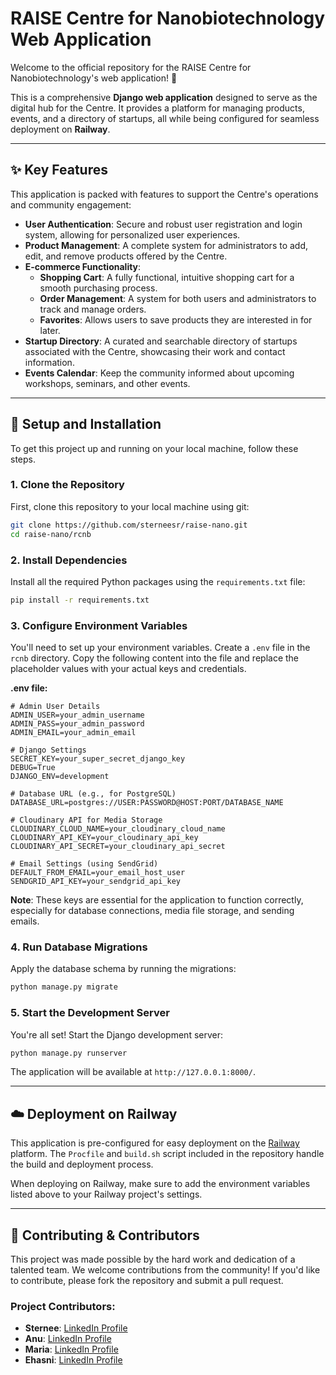 # RAISE Centre for Nanobiotechnology Web Application

Welcome to the official repository for the RAISE Centre for Nanobiotechnology's web application\! 🔬

This is a comprehensive **Django web application** designed to serve as the digital hub for the Centre. It provides a platform for managing products, events, and a directory of startups, all while being configured for seamless deployment on **Railway**.

-----

## ✨ Key Features

This application is packed with features to support the Centre's operations and community engagement:

  * **User Authentication**: Secure and robust user registration and login system, allowing for personalized user experiences.
  * **Product Management**: A complete system for administrators to add, edit, and remove products offered by the Centre.
  * **E-commerce Functionality**:
      * **Shopping Cart**: A fully functional, intuitive shopping cart for a smooth purchasing process.
      * **Order Management**: A system for both users and administrators to track and manage orders.
      * **Favorites**: Allows users to save products they are interested in for later.
  * **Startup Directory**: A curated and searchable directory of startups associated with the Centre, showcasing their work and contact information.
  * **Events Calendar**: Keep the community informed about upcoming workshops, seminars, and other events.

-----

## 🚀 Setup and Installation

To get this project up and running on your local machine, follow these steps.

### 1\. Clone the Repository

First, clone this repository to your local machine using git:

```bash
git clone https://github.com/sterneesr/raise-nano.git
cd raise-nano/rcnb
```

### 2\. Install Dependencies

Install all the required Python packages using the `requirements.txt` file:

```bash
pip install -r requirements.txt
```

### 3\. Configure Environment Variables

You'll need to set up your environment variables. Create a `.env` file in the `rcnb` directory. Copy the following content into the file and replace the placeholder values with your actual keys and credentials.

**.env file:**

```env
# Admin User Details
ADMIN_USER=your_admin_username
ADMIN_PASS=your_admin_password
ADMIN_EMAIL=your_admin_email

# Django Settings
SECRET_KEY=your_super_secret_django_key
DEBUG=True
DJANGO_ENV=development

# Database URL (e.g., for PostgreSQL)
DATABASE_URL=postgres://USER:PASSWORD@HOST:PORT/DATABASE_NAME

# Cloudinary API for Media Storage
CLOUDINARY_CLOUD_NAME=your_cloudinary_cloud_name
CLOUDINARY_API_KEY=your_cloudinary_api_key
CLOUDINARY_API_SECRET=your_cloudinary_api_secret

# Email Settings (using SendGrid)
DEFAULT_FROM_EMAIL=your_email_host_user
SENDGRID_API_KEY=your_sendgrid_api_key
```

**Note**: These keys are essential for the application to function correctly, especially for database connections, media file storage, and sending emails.

### 4\. Run Database Migrations

Apply the database schema by running the migrations:

```bash
python manage.py migrate
```

### 5\. Start the Development Server

You're all set\! Start the Django development server:

```bash
python manage.py runserver
```

The application will be available at `http://127.0.0.1:8000/`.

-----

## ☁️ Deployment on Railway

This application is pre-configured for easy deployment on the [Railway](https://railway.app/) platform. The `Procfile` and `build.sh` script included in the repository handle the build and deployment process.

When deploying on Railway, make sure to add the environment variables listed above to your Railway project's settings.

-----

## 🤝 Contributing & Contributors

This project was made possible by the hard work and dedication of a talented team. We welcome contributions from the community\! If you'd like to contribute, please fork the repository and submit a pull request.

### Project Contributors:

  * **Sternee**: [LinkedIn Profile](https://www.linkedin.com/in/sternee-sr-154990322/)
  * **Anu**: [LinkedIn Profile](https://www.google.com/search?q=https://www.linkedin.com/in/anu-selvam-17122a270)
  * **Maria**: [LinkedIn Profile](https://www.google.com/search?q=https://www.linkedin.com/in/maria-mistica-9b241a367)
  * **Ehasni**: [LinkedIn Profile](https://www.google.com/search?q=https://www.linkedin.com/in/ehasni-r-330021312)
